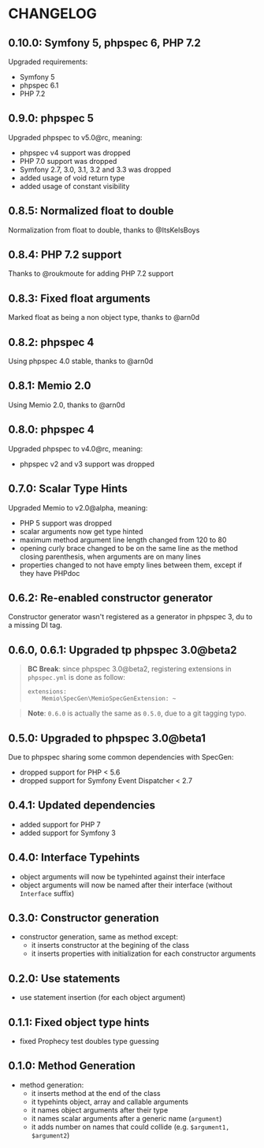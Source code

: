 # CHANGELOG

## 0.10.0: Symfony 5, phpspec 6, PHP 7.2

Upgraded requirements:

* Symfony 5
* phpspec 6.1
* PHP 7.2

## 0.9.0: phpspec 5

Upgraded phpspec to v5.0@rc, meaning:

* phpspec v4 support was dropped
* PHP 7.0 support was dropped
* Symfony 2.7, 3.0, 3.1, 3.2 and 3.3 was dropped
* added usage of void return type
* added usage of constant visibility

## 0.8.5: Normalized float to double

Normalization from float to double, thanks to @ItsKelsBoys

## 0.8.4: PHP 7.2 support

Thanks to @roukmoute for adding PHP 7.2 support

## 0.8.3: Fixed float arguments

Marked float as being a non object type, thanks to @arn0d

## 0.8.2: phpspec 4

Using phpspec 4.0 stable, thanks to @arn0d

## 0.8.1: Memio 2.0

Using Memio 2.0, thanks to @arn0d

## 0.8.0: phpspec 4

Upgraded phpspec to v4.0@rc, meaning:

* phpspec v2 and v3 support was dropped

## 0.7.0: Scalar Type Hints

Upgraded Memio to v2.0@alpha, meaning:

* PHP 5 support was dropped    
* scalar arguments now get type hinted
* maximum method argument line length changed from 120 to 80
* opening curly brace changed to be on the same line as the method
  closing parenthesis, when arguments are on many lines
* properties changed to not have empty lines between them,
  except if they have PHPdoc

## 0.6.2: Re-enabled constructor generator

Constructor generator wasn't registered as a generator in phpspec 3,
du to a missing DI tag.

## 0.6.0, 0.6.1: Upgraded tp phpspec 3.0@beta2

> **BC Break**: since phpspec 3.0@beta2, registering extensions in
> `phpspec.yml` is done as follow:
>
> ```
> extensions:
>     Memio\SpecGen\MemioSpecGenExtension: ~
> ```

> **Note**: `0.6.0` is actually the same as `0.5.0`, due to a git tagging
> typo.

## 0.5.0: Upgraded to phpspec 3.0@beta1

Due to phpspec sharing some common dependencies with SpecGen:

* dropped support for PHP < 5.6
* dropped support for Symfony Event Dispatcher < 2.7

## 0.4.1: Updated dependencies

* added support for PHP 7
* added support for Symfony 3

## 0.4.0: Interface Typehints

* object arguments will now be typehinted against their interface
* object arguments will now be named after their interface (without `Interface` suffix)

## 0.3.0: Constructor generation

* constructor generation, same as method except:
    * it inserts constructor at the begining of the class
    * it inserts properties with initialization for each constructor arguments

## 0.2.0: Use statements

* use statement insertion (for each object argument)

## 0.1.1: Fixed object type hints

* fixed Prophecy test doubles type guessing

## 0.1.0: Method Generation

* method generation:
    * it inserts method at the end of the class
    * it typehints object, array and callable arguments
    * it names object arguments after their type
    * it names scalar arguments after a generic name (`argument`)
    * it adds number on names that could collide (e.g. `$argument1, $argument2`)
